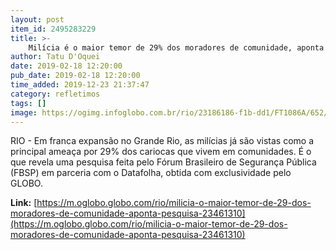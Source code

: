 ```yaml
---
layout: post
item_id: 2495283229
title: >-
    Milícia é o maior temor de 29% dos moradores de comunidade, aponta pesquisa
author: Tatu D'Oquei
date: 2019-02-18 12:20:00
pub_date: 2019-02-18 12:20:00
time_added: 2019-12-23 21:37:47
category: refletimos
tags: []
image: https://ogimg.infoglobo.com.br/rio/23186186-f1b-dd1/FT1086A/652/Screenshot_2.png
---
```


RIO - Em franca expansão no Grande Rio, as milícias já são vistas como a principal ameaça por 29% dos cariocas que vivem em comunidades. É o que revela uma pesquisa feita pelo Fórum Brasileiro de Segurança Pública (FBSP) em parceria com o Datafolha, obtida com exclusividade pelo GLOBO.

**Link:** [https://m.oglobo.globo.com/rio/milicia-o-maior-temor-de-29-dos-moradores-de-comunidade-aponta-pesquisa-23461310](https://m.oglobo.globo.com/rio/milicia-o-maior-temor-de-29-dos-moradores-de-comunidade-aponta-pesquisa-23461310)

